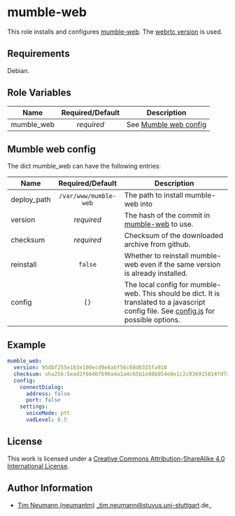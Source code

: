 # mumble-web

This role installs and configures [mumble-web](https://github.com/Johni0702/mumble-web).
The [webrtc version](https://github.com/Johni0702/mumble-web/tree/webrtc) is used.

## Requirements

Debian.

## Role Variables

| Name       | Required/Default | Description                                 |
| ---------- | :--------------: | ------------------------------------------- |
| mumble_web |    _required_    | See [Mumble web config](#mumble-web-config) |

## Mumble web config
The dict mumble_web can have the following entries:

| Name        |   Required/Default    | Description                                                                                                                                                                                                  |
| ----------- | :-------------------: | ------------------------------------------------------------------------------------------------------------------------------------------------------------------------------------------------------------ |
| deploy_path | `/var/www/mumble-web` | The path to install mumble-web into                                                                                                                                                                          |
| version     |      _required_       | The hash of the commit in [mumble-web](https://github.com/Johni0702/mumble-web) to use.                                                                                                               |
| checksum    |      _required_       | Checksum of the downloaded archive from github.                                                                                                                                                              |
| reinstall   |        `false`        | Whether to reinstall mumble-web even if the same version is already installed.                                                                                                                               |
| config      |         `{}`          | The local config for mumble-web. This should be dict. It is translated to a javascript config file. See [config.js](https://github.com/Johni0702/mumble-web/blob/webrtc/app/config.js) for possible options. |

## Example

```yml
mumble_web:
  version: 95dbf255e103e100ecd9e8abf56c68d6315fa918
  checksum: sha256:5ead2f664b7690a4a1a4c65b1e88b854e8e1c2c036915814fd7af9921121dcd7
  config:
    connectDialog:
      address: false
      port: false
    settings:
      voiceMode: ptt
      vadLevel: 0.5
```

## License

This work is licensed under a [Creative Commons Attribution-ShareAlike 4.0 International License](https://creativecommons.org/licenses/by-sa/4.0/).

## Author Information

- [Tim Neumann (neumantm)](https://github.com/neumantm) _tim.neumann@stuvus.uni-stuttgart.de_
